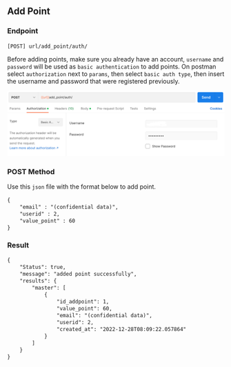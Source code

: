 ## Add Point

### Endpoint
````
[POST] url/add_point/auth/ 
````
Before adding points, make sure you already have an account, ``username``  and ``password`` will be used as ``basic authentication`` to add points. On postman select ``authorization`` next to ``params``, then select ``basic auth type``, then insert the username and password that were registered previously.

![basic_auth_images](basic_auth.png)

### POST Method
Use this ``json`` file with the format below to add point.
````
{
    "email" : "(confidential data)",
    "userid" : 2,
    "value_point" : 60
}
````
### Result
````
{
    "Status": true,
    "message": "added point successfully",
    "results": {
        "master": [
            {
                "id_addpoint": 1,
                "value_point": 60,
                "email": "(confidential data)",
                "userid": 2,
                "created_at": "2022-12-28T08:09:22.057864"
            }
        ]
    }
}
````